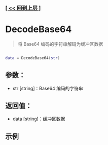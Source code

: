 ### [[ << 回到上层 ]](index.md)

# DecodeBase64

> 将 Base64 编码的字符串解码为缓冲区数据

```lua

data = DecodeBase64(str)

```

## 参数：

+ str [string]：Base64 编码的字符串

## 返回值：

+ data [string]：缓冲区数据

## 示例

```lua

```